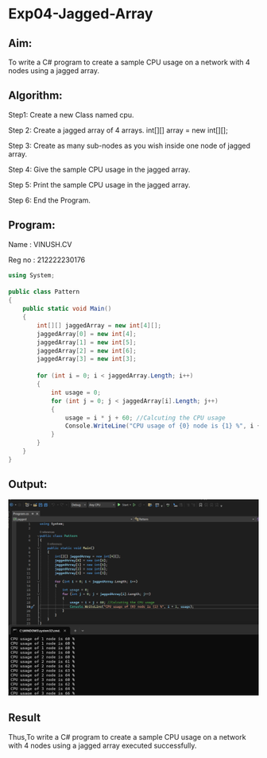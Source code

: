 # Exp04-Jagged-Array
## Aim:

To write a C# program to create a sample CPU usage on a network with 4 nodes using a jagged array.



## Algorithm:

Step1:
Create a new Class named cpu.

Step 2:
Create a jagged array of 4 arrays. int[][] array = new int[][];

Step 3:
Create as many sub-nodes as you wish inside one node of jagged array.

Step 4:
Give the sample CPU usage in the jagged array.

Step 5:
Print the sample CPU usage in the jagged array.

Step 6:
End the Program.

## Program:
Name : VINUSH.CV

Reg no : 212222230176

```c#
using System;

public class Pattern
{
    public static void Main()
    {
        int[][] jaggedArray = new int[4][];
        jaggedArray[0] = new int[4];
        jaggedArray[1] = new int[5];
        jaggedArray[2] = new int[6];
        jaggedArray[3] = new int[3];

        for (int i = 0; i < jaggedArray.Length; i++)
        {
            int usage = 0;
            for (int j = 0; j < jaggedArray[i].Length; j++)
            {
                usage = i * j + 60; //Calcuting the CPU usage
                Console.WriteLine("CPU usage of {0} node is {1} %", i + 1, usage);
            }
        }
    }
}

```
## Output:

![alt text](image.png)


## Result
Thus,To write a C# program to create a sample CPU usage on a network with 4 nodes using a jagged array executed successfully.


